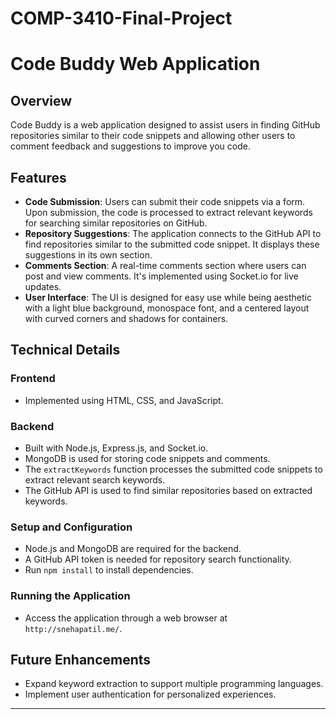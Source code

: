 # COMP-3410-Final-Project
# Code Buddy Web Application

## Overview

Code Buddy is a web application designed to assist users in finding GitHub repositories similar to their code snippets and allowing other users to comment feedback and suggestions to improve you code. 

## Features

- **Code Submission**: Users can submit their code snippets via a form. Upon submission, the code is processed to extract relevant keywords for searching similar repositories on GitHub.
- **Repository Suggestions**: The application connects to the GitHub API to find repositories similar to the submitted code snippet. It displays these suggestions in its own section.
- **Comments Section**: A real-time comments section where users can post and view comments. It's implemented using Socket.io for live updates.
- **User Interface**: The UI is designed for easy use while being aesthetic with a light blue background, monospace font, and a centered layout with curved corners and shadows for containers.

## Technical Details

### Frontend

- Implemented using HTML, CSS, and JavaScript.

### Backend

- Built with Node.js, Express.js, and Socket.io.
- MongoDB is used for storing code snippets and comments.
- The `extractKeywords` function processes the submitted code snippets to extract relevant search keywords.
- The GitHub API is used to find similar repositories based on extracted keywords.

### Setup and Configuration

- Node.js and MongoDB are required for the backend.
- A GitHub API token is needed for repository search functionality.
- Run `npm install` to install dependencies.

### Running the Application

- Access the application through a web browser at `http://snehapatil.me/`.

## Future Enhancements

- Expand keyword extraction to support multiple programming languages.
- Implement user authentication for personalized experiences.

---
